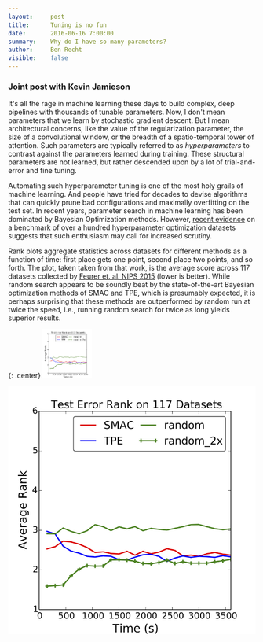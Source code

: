 ```yaml
---
layout:     post
title:      Tuning is no fun
date:       2016-06-16 7:00:00
summary:    Why do I have so many parameters?
author:     Ben Recht
visible:    false
---
```


### Joint post with Kevin Jamieson

It's all the rage in machine learning these days to build complex, deep pipelines with thousands of tunable parameters.  Now, I don't mean parameters that we learn by stochastic gradient descent.  But I mean architectural concerns, like the value of the regularization parameter, the size of a convolutional window, or the breadth of a spatio-temporal tower of attention.  Such parameters are typically referred to as *hyperparameters* to contrast against the parameters learned during training. These structural parameters are not learned, but rather descended upon by a lot of trial-and-error and fine tuning.

Automating such hyperparameter tuning is one of the most holy grails of machine learning.  And people have tried for decades to devise algorithms that can quickly prune bad configurations and maximally overfitting on the test set.  In recent years, parameter search in machine learning has been dominated by Bayesian Optimization methods.  However, [recent evidence](http://arxiv.org/abs/1603.06560) on a benchmark of over a hundred hyperparameter optimization datasets suggests that such enthusiasm may call for increased scrutiny.  

Rank plots aggregate statistics across datasets for different methods as a function of time: first place gets one point, second place two points, and so forth. The plot, taken taken from that work, is the average score across 117 datasets collected by [Feurer et. al. NIPS 2015](http://papers.nips.cc/paper/5872-efficient-and-robust-automated-machine-learning) (lower is better). While random search appears to be soundly beat by the state-of-the-art Bayesian optimization methods of SMAC and TPE, which is presumably expected, it is perhaps surprising that these methods are outperformed by random run at twice the speed, i.e., running random search for twice as long yields superior results.

{: .center}
<img src="/assets/hyperband/rank_chart.png" width="100" />

![Rank chart of various hyperparameter methods](/assets/hyperband/rank_chart.png)
